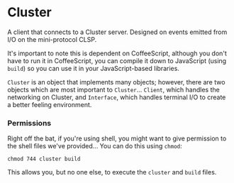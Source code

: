 # Cluster
A client that connects to a Cluster server.  Designed on events emitted from I/O on the mini-protocol CLSP.

It's important to note this is dependent on CoffeeScript, although you don't have to run it in CoffeeScript, you can compile it down to JavaScript (using `build`) so you can use it in your JavaScript-based libraries.

`Cluster` is an object that implements many objects; however, there are two objects which are most important to `Cluster`...  `Client`, which handles the networking on Cluster, and `Interface`, which handles terminal I/O to create a better feeling environment.

### Permissions

Right off the bat, if you're using shell, you might want to give permission to the shell files we've provided...  You can do this using `chmod`:

```
chmod 744 cluster build
```

This allows you, but no one else, to execute the `cluster` and `build` files.
